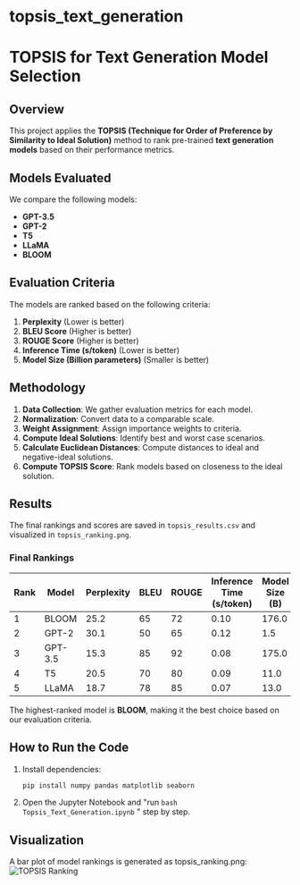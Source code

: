 # topsis_text_generation
# TOPSIS for Text Generation Model Selection

## Overview
This project applies the **TOPSIS (Technique for Order of Preference by Similarity to Ideal Solution)** method to rank pre-trained **text generation models** based on their performance metrics.

## Models Evaluated
We compare the following models:
- **GPT-3.5**
- **GPT-2**
- **T5**
- **LLaMA**
- **BLOOM**

## Evaluation Criteria
The models are ranked based on the following criteria:
1. **Perplexity** (Lower is better)
2. **BLEU Score** (Higher is better)
3. **ROUGE Score** (Higher is better)
4. **Inference Time (s/token)** (Lower is better)
5. **Model Size (Billion parameters)** (Smaller is better)

## Methodology
1. **Data Collection**: We gather evaluation metrics for each model.
2. **Normalization**: Convert data to a comparable scale.
3. **Weight Assignment**: Assign importance weights to criteria.
4. **Compute Ideal Solutions**: Identify best and worst case scenarios.
5. **Calculate Euclidean Distances**: Compute distances to ideal and negative-ideal solutions.
6. **Compute TOPSIS Score**: Rank models based on closeness to the ideal solution.

## Results
The final rankings and scores are saved in `topsis_results.csv` and visualized in `topsis_ranking.png`.

### Final Rankings
| Rank | Model    | Perplexity | BLEU | ROUGE | Inference Time (s/token) | Model Size (B) | TOPSIS Score |
|------|---------|------------|------|-------|----------------------|------------|--------------|
| 1    | BLOOM   | 25.2       | 65   | 72    | 0.10                 | 176.0      | 0.668698     |
| 2    | GPT-2   | 30.1       | 50   | 65    | 0.12                 | 1.5        | 0.531205     |
| 3    | GPT-3.5 | 15.3       | 85   | 92    | 0.08                 | 175.0      | 0.480012     |
| 4    | T5      | 20.5       | 70   | 80    | 0.09                 | 11.0       | 0.333709     |
| 5    | LLaMA   | 18.7       | 78   | 85    | 0.07                 | 13.0       | 0.305835     |

The highest-ranked model is **BLOOM**, making it the best choice based on our evaluation criteria.

## How to Run the Code
1. Install dependencies:
   ```bash
   pip install numpy pandas matplotlib seaborn
2. Open the Jupyter Notebook and "run `bash Topsis_Text_Generation.ipynb` " step by step.
## Visualization
A bar plot of model rankings is generated as topsis_ranking.png:
![TOPSIS Ranking](topsis_ranking.png)
